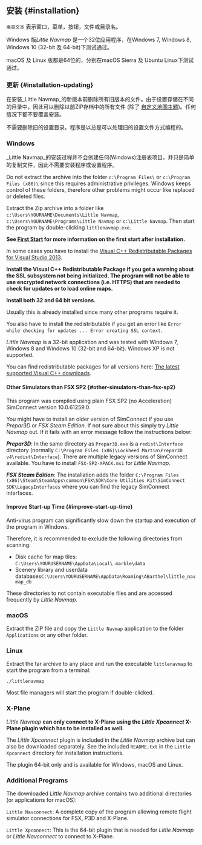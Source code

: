 ## 安装 {#installation}

`高亮文本` 表示窗口，菜单，按钮，文件或目录名。

Windows 版*Little Navmap* 是一个32位应用程序，在Windows 7, Windows 8, Windows 10 \(32-bit 及 64-bit\)下测试通过。

macOS 及 Linux 版都是64位的，分别在macOS Sierra 及 Ubuntu Linux下测试通过。

### 更新 {#installation-updating}
在安装_Little Navmap_的新版本前删除所有旧版本的文件。由于设置存储在不同的目录中，因此可以删除以前ZIP存档中的所有文件 \(除了 [自定义地图主题](MAPTHEMES.md)\)。任何情况下都不要覆盖安装。

不需要删除旧的设置目录。程序是以总是可以处理旧的设置文件方式编程的。

### Windows
_Little Navmap_的安装过程并不会创建任何\(Windows\)注册表项目，并只是简单的复制文件，因此不需要安装程序或设置程序。

Do not extract the archive into the folder `c:\Program Files\` or `c:\Program Files (x86)\` since this requires administrative privileges. Windows keeps control of these folders, therefore other problems might occur like replaced or deleted files.

Extract the Zip archive into a folder like `c:\Users\YOURNAME\Documents\Little Navmap`, `c:\Users\YOURNAME\Programs\Little Navmap` or `c:\Little Navmap`. Then start the program by double-clicking `littlenavmap.exe`.

**See [First Start](INTRO.md#first-start) for more information on the first start after installation.**

In some cases you have to install the [Visual C++ Redistributable Packages for Visual Studio 2013](https://www.microsoft.com/en-us/download/details.aspx?id=40784).

**Install the Visual C++ Redistributable Package if you get a warning about the SSL subsystem not being initialized.
The program will not be able to use encrypted network connections \(i.e. HTTPS\) that are needed to check for updates or
to load online maps.**

**Install both 32 and 64 bit versions.**

Usually this is already installed since many other programs require it.

You also have to install the redistributable if you get an error like `Error while checking for updates ... Error creating SSL context`.

_Little Navmap_ is a 32-bit application and was tested with Windows 7, Windows 8 and Windows 10 \(32-bit and 64-bit\). Windows XP is not supported.

You can find redistributable packages for all versions here: [The latest supported Visual C++ downloads](https://support.microsoft.com/en-us/help/2977003/the-latest-supported-visual-c-downloads).

#### Other Simulators than FSX SP2 {#other-simulators-than-fsx-sp2}

This program was compiled using plain FSX SP2 \(no Acceleration\) SimConnect version 10.0.61259.0.

You might have to install an older version of SimConnect if you use _Prepar3D_ or _FSX Steam Edition_. If not sure about this simply try _Little Navmap_ out. If it fails with an error message follow the instructions below:

_**Prepar3D**_: In the same directory as `Prepar3D.exe` is a `redist\Interface` directory \(normally `C:\Program Files (x86)\Lockheed Martin\Prepar3D v4\redist\Interface`\). There are multiple legacy versions of SimConnect available. You have to install `FSX-SP2-XPACK.msi` for _Little Navmap_.

_**FSX Steam Edition**_: The installation adds the folder `C:\Program Files (x86)\Steam\SteamApps\common\FSX\SDK\Core Utilities Kit\SimConnect SDK\LegacyInterfaces` where you can find the legacy SimConnect interfaces.

#### Improve Start-up Time {#improve-start-up-time}

Anti-virus program can significantly slow down the startup and execution of the program in Windows.

Therefore, it is recommended to exclude the following directories from scanning:

* Disk cache for map tiles: `C:\Users\YOURUSERNAME\AppData\Local\.marble\data`
* Scenery library and userdata databases`C:\Users\YOURUSERNAME\AppData\Roaming\ABarthel\little_navmap_db`

These directories to not contain executable files and are accessed frequently by _Little Navmap_.

### macOS

Extract the ZIP file and copy the `Little Navmap` application to the folder `Applications` or any other folder.

### Linux

Extract the tar archive to any place and run the executable `littlenavmap` to start the program from a terminal:

`./littlenavmap`

Most file managers will start the program if double-clicked.

### X-Plane

*Little Navmap* **can only connect to X-Plane using the *Little Xpconnect* X-Plane plugin which has to be installed as well.**

The *Little Xpconnect* plugin is included in the *Little Navmap* archive but can also be downloaded separately. See the included `README.txt` in the `Little Xpconnect` directory for installation instructions.

The plugin 64-bit only and is available for Windows, macOS and Linux.

### Additional Programs

The downloaded *Little Navmap* archive contains two additional directories \(or applications for macOS\):

`Little Navconnect`: A complete copy of the program allowing remote flight simulator connections for FSX, P3D and X-Plane.

`Little Xpconnect`: This is the 64-bit plugin that is needed for *Little Navmap* or *Little Navconnect* to connect to X-Plane.
